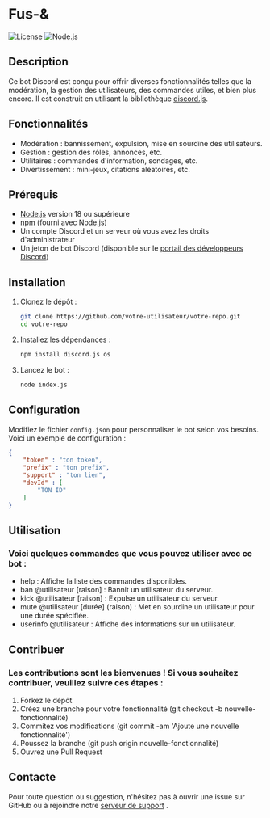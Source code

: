 # Fus-&

![License](https://img.shields.io/github/license/votre-utilisateur/votre-repo)
![Node.js](https://img.shields.io/badge/node.js-v14.0.0-blue)

## Description

Ce bot Discord est conçu pour offrir diverses fonctionnalités telles que la modération, la gestion des utilisateurs, des commandes utiles, et bien plus encore. Il est construit en utilisant la bibliothèque [discord.js](https://discord.js.org/).

## Fonctionnalités

- Modération : bannissement, expulsion, mise en sourdine des utilisateurs.
- Gestion : gestion des rôles, annonces, etc.
- Utilitaires : commandes d'information, sondages, etc.
- Divertissement : mini-jeux, citations aléatoires, etc.

## Prérequis

- [Node.js](https://nodejs.org/) version 18 ou supérieure
- [npm](https://www.npmjs.com/) (fourni avec Node.js)
- Un compte Discord et un serveur où vous avez les droits d'administrateur
- Un jeton de bot Discord (disponible sur le [portail des développeurs Discord](https://discord.com/developers/applications))

## Installation

1. Clonez le dépôt :

    ```bash
    git clone https://github.com/votre-utilisateur/votre-repo.git
    cd votre-repo
    ```

2. Installez les dépendances :

    ```bash
    npm install discord.js os 
    ```

3. Lancez le bot :

    ```bash
    node index.js
    ```

## Configuration

Modifiez le fichier `config.json` pour personnaliser le bot selon vos besoins. Voici un exemple de configuration :

```json
{
    "token" : "ton token",
    "prefix" : "ton prefix",
    "support" : "ton lien",
    "devId" : [
        "TON ID"
    ]
}
```

## Utilisation

### Voici quelques commandes que vous pouvez utiliser avec ce bot :

- help : Affiche la liste des commandes disponibles.
- ban @utilisateur [raison] : Bannit un utilisateur du serveur.
- kick @utilisateur [raison] : Expulse un utilisateur du serveur.
- mute @utilisateur [durée] (raison) : Met en sourdine un utilisateur pour une durée spécifiée.
- userinfo @utilisateur : Affiche des informations sur un utilisateur.

## Contribuer

### Les contributions sont les bienvenues ! Si vous souhaitez contribuer, veuillez suivre ces étapes :

1. Forkez le dépôt
2. Créez une branche pour votre fonctionnalité (git checkout -b nouvelle-fonctionnalité)
3. Commitez vos modifications (git commit -am 'Ajoute une nouvelle fonctionnalité')
4. Poussez la branche (git push origin nouvelle-fonctionnalité)
5. Ouvrez une Pull Request

## Contacte 

Pour toute question ou suggestion, n'hésitez pas à ouvrir une issue sur GitHub ou à rejoindre notre [serveur de support](https://discord/com/invite/jekhYmtNvD) .
